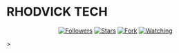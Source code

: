 # RHODVICK TECH
<p/>
<p align="center">
<a href="https://github.com/Rhodvick?tab=followers"><img title="Followers" src="https://img.shields.io/github/followers/Rhodvick?label=Followers&style=social"></a>
<a href="https://github.com/Rhodvick/accidental-md/stargazers/"><img title="Stars" src="https://img.shields.io/github/stars/Rhodvick/accidenta-md?&style=social"></a>
<a href="https://github.com/cheekydavy/savage/network/members"><img title="Fork" src="https://img.shields.io/github/forks/Rhodvick/accidental-md?style=social"></a>
<a href="https://github.com/Rhodvick/accidental-md/watchers"><img title="Watching" src="https://img.shields.io/github/watchers/Rhodvick/accidental-md?label=Watching&style=social"></a>
</p>></a>
